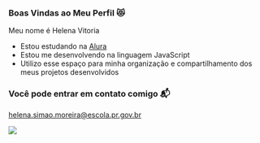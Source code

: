 ### Boas Vindas ao Meu Perfil 😻

Meu nome é Helena Vitoria

- Estou estudando na [Alura](https://www.alura.com.br)
- Estou me desenvolvendo na linguagem JavaScript
- Utilizo esse espaço para minha organização e compartilhamento dos meus projetos desenvolvidos

### Você pode entrar em contato comigo 📬

helena.simao.moreira@escola.pr.gov.br



![](https://media1.tenor.com/m/i7OgU3FbogUAAAAC/zenitsu-demon-slayer.gif)

